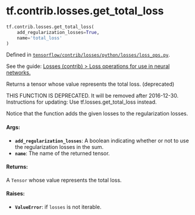 <div itemscope itemtype="http://developers.google.com/ReferenceObject">
<meta itemprop="name" content="tf.contrib.losses.get_total_loss" />
<meta itemprop="path" content="Stable" />
</div>

# tf.contrib.losses.get_total_loss

``` python
tf.contrib.losses.get_total_loss(
    add_regularization_losses=True,
    name='total_loss'
)
```



Defined in [`tensorflow/contrib/losses/python/losses/loss_ops.py`](https://www.tensorflow.org/code/tensorflow/contrib/losses/python/losses/loss_ops.py).

See the guide: [Losses (contrib) > Loss operations for use in neural networks.](../../../../../api_guides/python/contrib.losses.md#Loss_operations_for_use_in_neural_networks_)

Returns a tensor whose value represents the total loss. (deprecated)

THIS FUNCTION IS DEPRECATED. It will be removed after 2016-12-30.
Instructions for updating:
Use tf.losses.get_total_loss instead.

Notice that the function adds the given losses to the regularization losses.

#### Args:

* <b>`add_regularization_losses`</b>: A boolean indicating whether or not to use the
    regularization losses in the sum.
* <b>`name`</b>: The name of the returned tensor.


#### Returns:

A `Tensor` whose value represents the total loss.


#### Raises:

* <b>`ValueError`</b>: if `losses` is not iterable.